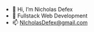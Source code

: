 - 👋 Hi, I’m Nicholas Defex
- 🌱 Fullstack Web Development
- 📫 NIcholasDefex@gmail.com

<!---
Ndefected15/Ndefected15 is a ✨ special ✨ repository because its `README.md` (this file) appears on your GitHub profile.
You can click the Preview link to take a look at your changes.
--->
